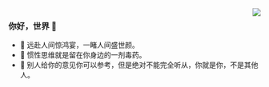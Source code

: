 <img align="right" src="https://github-readme-stats.vercel.app/api?username=miracle-peak&show_icons=true&count_private=true&theme=tokyonigh" />

### 你好，世界 👋

- :orange_book: 远赴人间惊鸿宴，一睹人间盛世颜。
- :hammer: 惯性思维就是留在你身边的一剂毒药。
- :meat_on_bone: 别人给你的意见你可以参考，但是绝对不能完全听从，你就是你，不是其他人。


<!--
[![Finn's github stats](https://github-readme-stats.vercel.app/api?username=miracle-peak&show_icons=true&count_private=true&theme=tokyonight)](https://github.com/anuraghazra/github-readme-stats)-->
